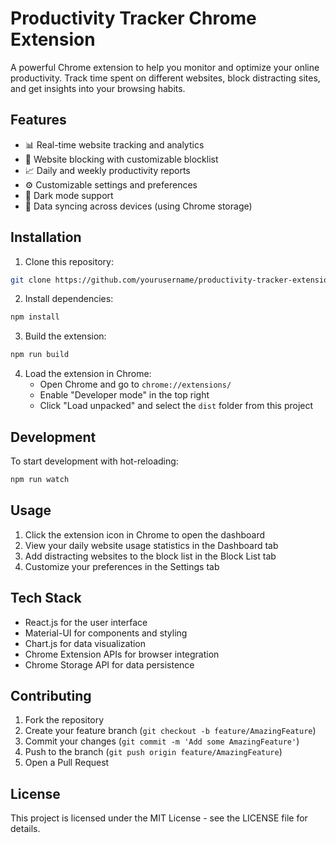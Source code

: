 # Productivity Tracker Chrome Extension

A powerful Chrome extension to help you monitor and optimize your online productivity. Track time spent on different websites, block distracting sites, and get insights into your browsing habits.

## Features

- 📊 Real-time website tracking and analytics
- 🚫 Website blocking with customizable blocklist
- 📈 Daily and weekly productivity reports
- ⚙️ Customizable settings and preferences
- 🌙 Dark mode support
- 🔄 Data syncing across devices (using Chrome storage)

## Installation

1. Clone this repository:
```bash
git clone https://github.com/yourusername/productivity-tracker-extension.git
```

2. Install dependencies:
```bash
npm install
```

3. Build the extension:
```bash
npm run build
```

4. Load the extension in Chrome:
   - Open Chrome and go to `chrome://extensions/`
   - Enable "Developer mode" in the top right
   - Click "Load unpacked" and select the `dist` folder from this project

## Development

To start development with hot-reloading:
```bash
npm run watch
```

## Usage

1. Click the extension icon in Chrome to open the dashboard
2. View your daily website usage statistics in the Dashboard tab
3. Add distracting websites to the block list in the Block List tab
4. Customize your preferences in the Settings tab

## Tech Stack

- React.js for the user interface
- Material-UI for components and styling
- Chart.js for data visualization
- Chrome Extension APIs for browser integration
- Chrome Storage API for data persistence

## Contributing

1. Fork the repository
2. Create your feature branch (`git checkout -b feature/AmazingFeature`)
3. Commit your changes (`git commit -m 'Add some AmazingFeature'`)
4. Push to the branch (`git push origin feature/AmazingFeature`)
5. Open a Pull Request

## License

This project is licensed under the MIT License - see the LICENSE file for details. 
